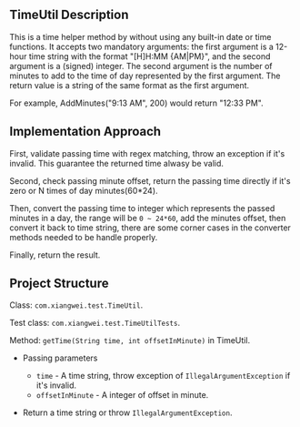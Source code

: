 ## TimeUtil Description

This is a time helper method by without using any built-in date or time functions. It accepts two mandatory arguments: the first argument is a 12-hour time string with the format "[H]H:MM
{AM|PM}", and the second argument is a (signed) integer. The second argument is the number of
minutes to add to the time of day represented by the first argument. The return value is a
string of the same format as the first argument. 

For example, AddMinutes("9:13 AM", 200) would
return "12:33 PM". 

## Implementation Approach

First, validate passing time with regex matching, throw an exception if it's invalid. This guarantee the returned time alwasy be valid.

Second, check passing minute offset, return the passing time directly if it's zero or N times of day minutes(60*24).

Then, convert the passing time to integer which represents the passed minutes in a day, the range will be `0 ~ 24*60`, add the minutes offset, then convert it back to time string, there are some corner cases in the converter methods needed to be handle properly.

Finally, return the result.

## Project Structure

Class: `com.xiangwei.test.TimeUtil`.

Test class: `com.xiangwei.test.TimeUtilTests`.

Method: `getTime(String time, int offsetInMinute)` in TimeUtil.

* Passing parameters
	- `time` - A time string, throw exception of `IllegalArgumentException` if it's invalid.
	- `offsetInMinute` - A integer of offset in minute.

* Return a time string or throw `IllegalArgumentException`.

